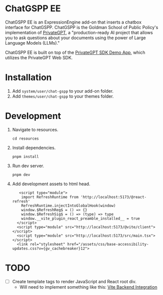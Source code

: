 # ChatGSPP EE

ChatGSPP EE is an ExpressionEngine add-on that inserts a chatbox interface for ChatGSPP. ChatGSPP is the Goldman School of Public Policy's implementation of [PrivateGPT](https://github.com/zylon-ai/private-gpt), a "production-ready AI project that allows you to ask questions about your documents using the power of Large Language Models (LLMs)."

ChatGSPP EE is built on top of the [PrivateGPT SDK Demo App](https://github.com/frgarciames/privategpt-react), which utilizes the PrivateGPT Web SDK.

# Installation

1. Add `system/user/chat-gspp` to your add-on folder.
2. Add `themes/user/chat-gspp` to your themes folder.

# Development

1. Navigate to resources.

   ```
   cd resources
   ```
   
3. Install dependencies.

   ```
   pnpm install
   ```
4. Run dev server.

   ```
   pnpm dev
   ```

5. Add development assets to html head.

   ```
      <script type="module">
       import RefreshRuntime from 'http://localhost:5173/@react-refresh'
       RefreshRuntime.injectIntoGlobalHook(window)
       window.$RefreshReg$ = () => {}
       window.$RefreshSig$ = () => (type) => type
       window.__vite_plugin_react_preamble_installed__ = true
     </script>
     <script type="module" src="http://localhost:5173/@vite/client"></script>
     <script type="module" src="http://localhost:5173/src/main.tsx"></script> 
     <link rel="stylesheet" href="/assets/css/base-accessibility-updates.css?v={gv_cachebreaker}12">
   ```

   
# TODO

- [ ] Create template tags to render JavaScript and React root div.
   - Will need to implement something like this: [Vite Backend Integration](https://vite.dev/guide/backend-integration)
